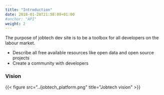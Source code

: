 ```yaml
---
title: "Introduction"
date: 2018-01-28T21:58:09+01:00
#anchor: "API"
weight: 2
---
```


The purpose of jobtech dev site is to be a toolbox for all developers on the labour market.

* Describe all free available resources like open data and open source projects
* Create a community with developers

### Vision
{{< figure src="../jobtech_platform.png" title="Jobtech vision" >}}
